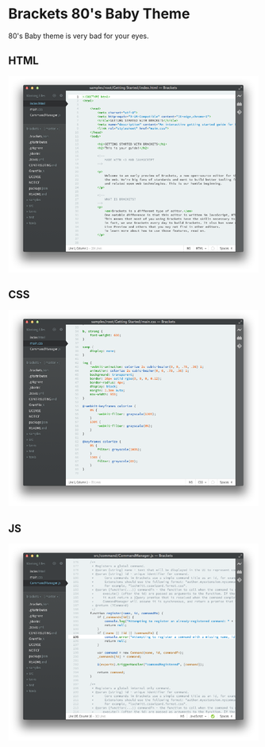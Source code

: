 Brackets 80's Baby Theme
========================

80's Baby theme is very bad for your eyes.

## HTML
![HTML Screenshot](https://github.com/Brackets-Themes/TheHamptons/blob/master/html.png)

## CSS
![CSS Screenshot](https://github.com/Brackets-Themes/TheHamptons/blob/master/css.png)

## JS
![JS Screenshot](https://github.com/Brackets-Themes/TheHamptons/blob/master/js.png)
